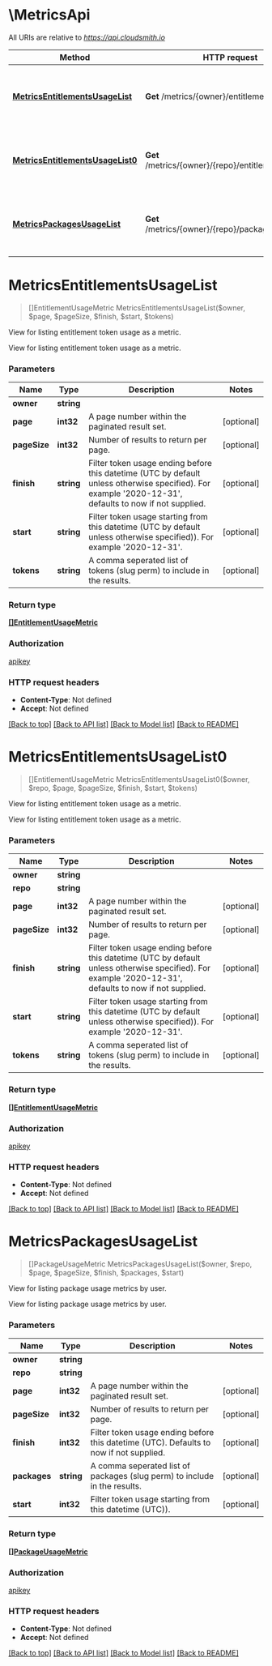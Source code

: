 # \MetricsApi

All URIs are relative to *https://api.cloudsmith.io*

Method | HTTP request | Description
------------- | ------------- | -------------
[**MetricsEntitlementsUsageList**](MetricsApi.md#MetricsEntitlementsUsageList) | **Get** /metrics/{owner}/entitlements/usage/ | View for listing entitlement token usage as a metric.
[**MetricsEntitlementsUsageList0**](MetricsApi.md#MetricsEntitlementsUsageList0) | **Get** /metrics/{owner}/{repo}/entitlements/usage/ | View for listing entitlement token usage as a metric.
[**MetricsPackagesUsageList**](MetricsApi.md#MetricsPackagesUsageList) | **Get** /metrics/{owner}/{repo}/packages/usage/ | View for listing package usage metrics by user.


# **MetricsEntitlementsUsageList**
> []EntitlementUsageMetric MetricsEntitlementsUsageList($owner, $page, $pageSize, $finish, $start, $tokens)

View for listing entitlement token usage as a metric.

View for listing entitlement token usage as a metric.


### Parameters

Name | Type | Description  | Notes
------------- | ------------- | ------------- | -------------
 **owner** | **string**|  | 
 **page** | **int32**| A page number within the paginated result set. | [optional] 
 **pageSize** | **int32**| Number of results to return per page. | [optional] 
 **finish** | **string**| Filter token usage ending before this datetime (UTC by default unless otherwise specified). For example &#39;2020-12-31&#39;, defaults to now if not supplied. | [optional] 
 **start** | **string**| Filter token usage starting from this datetime (UTC by default unless otherwise specified)). For example &#39;2020-12-31&#39;. | [optional] 
 **tokens** | **string**| A comma seperated list of tokens (slug perm) to include in the results. | [optional] 

### Return type

[**[]EntitlementUsageMetric**](EntitlementUsageMetric.md)

### Authorization

[apikey](../README.md#apikey)

### HTTP request headers

 - **Content-Type**: Not defined
 - **Accept**: Not defined

[[Back to top]](#) [[Back to API list]](../README.md#documentation-for-api-endpoints) [[Back to Model list]](../README.md#documentation-for-models) [[Back to README]](../README.md)

# **MetricsEntitlementsUsageList0**
> []EntitlementUsageMetric MetricsEntitlementsUsageList0($owner, $repo, $page, $pageSize, $finish, $start, $tokens)

View for listing entitlement token usage as a metric.

View for listing entitlement token usage as a metric.


### Parameters

Name | Type | Description  | Notes
------------- | ------------- | ------------- | -------------
 **owner** | **string**|  | 
 **repo** | **string**|  | 
 **page** | **int32**| A page number within the paginated result set. | [optional] 
 **pageSize** | **int32**| Number of results to return per page. | [optional] 
 **finish** | **string**| Filter token usage ending before this datetime (UTC by default unless otherwise specified). For example &#39;2020-12-31&#39;, defaults to now if not supplied. | [optional] 
 **start** | **string**| Filter token usage starting from this datetime (UTC by default unless otherwise specified)). For example &#39;2020-12-31&#39;. | [optional] 
 **tokens** | **string**| A comma seperated list of tokens (slug perm) to include in the results. | [optional] 

### Return type

[**[]EntitlementUsageMetric**](EntitlementUsageMetric.md)

### Authorization

[apikey](../README.md#apikey)

### HTTP request headers

 - **Content-Type**: Not defined
 - **Accept**: Not defined

[[Back to top]](#) [[Back to API list]](../README.md#documentation-for-api-endpoints) [[Back to Model list]](../README.md#documentation-for-models) [[Back to README]](../README.md)

# **MetricsPackagesUsageList**
> []PackageUsageMetric MetricsPackagesUsageList($owner, $repo, $page, $pageSize, $finish, $packages, $start)

View for listing package usage metrics by user.

View for listing package usage metrics by user.


### Parameters

Name | Type | Description  | Notes
------------- | ------------- | ------------- | -------------
 **owner** | **string**|  | 
 **repo** | **string**|  | 
 **page** | **int32**| A page number within the paginated result set. | [optional] 
 **pageSize** | **int32**| Number of results to return per page. | [optional] 
 **finish** | **int32**| Filter token usage ending before this datetime (UTC). Defaults to now if not supplied. | [optional] 
 **packages** | **string**| A comma seperated list of packages (slug perm) to include in the results. | [optional] 
 **start** | **int32**| Filter token usage starting from this datetime (UTC)). | [optional] 

### Return type

[**[]PackageUsageMetric**](PackageUsageMetric.md)

### Authorization

[apikey](../README.md#apikey)

### HTTP request headers

 - **Content-Type**: Not defined
 - **Accept**: Not defined

[[Back to top]](#) [[Back to API list]](../README.md#documentation-for-api-endpoints) [[Back to Model list]](../README.md#documentation-for-models) [[Back to README]](../README.md)

